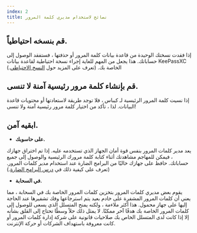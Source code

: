 ```yaml
---
index: 2
title: نصائح لاستخدام مديري كلمة المرور
---
```

## قم بنسخه احتياطياً.

إذا فقدت نسختك الوحيدة من قاعدة بيانات كلمة المرور أو حذفتها ، فستفقد الوصول إلى حساباتك. هذا يجعل من المهم للغاية إجراء نسخة احتياطية لقاعدة بيانات KeePassXC الخاصة بك. (تعرف على المزيد حول [النسخ الاحتياطي](umbrella://information/backing-up).)

## قم بإنشاء كلمة مرور رئيسية آمنة لا تنسى.

إذا نسيت كلمة المرور الرئيسية لـ كيباس ، فلا توجد طريقة لاستعادتها أو محتويات قاعدة البيانات. لذا ، تأكد من اختيار كلمة مرور رئيسية آمنة ولا تنسى!

## ابقيه آمن.

* **على حاسوبك.**

يعد مدير كلمات المرور بنفس قوة أمان الجهاز الذي تستخدمه عليه. إذا تم اختراق جهازك ، فيمكن للمهاجم مشاهدتك أثناء كتابة كلمة مرورك الرئيسية والوصول إلى جميع حساباتك. حافظ على جهازك خاليًا من البرامج الضارة عند استخدام مدير كلمات المرور. (تعرف على كيفية ذلك في [درس البرامج الضارة](umbrella://information/malware).)

*  **في السحابة.**

يقوم بعض مديري كلمات المرور بتخزين كلمات المرور الخاصة بك في السحابة ، مما يعني أن كلمات المرور المشفرة على خادم بعيد يتم استرجاعها وفك تشفيرها عند الحاجة إليها على جهاز محمول. هذا أكثر ملاءمة ، ولكنه يمنح المتسلل الذي يسعى للوصول إلى كلمات المرور الخاصة بك هدفًا آخر ممكنًا. لا يمثل ذلك حلاً وسطًا تحتاج إلى القلق بشأنه إلا إذا كانت لدى المتسلل الخاص بك صلاحيات قانونية على شركة إدارة كلمات المرور أو كانت معروفة باستهداف الشركات أو حركة الإنترنت.